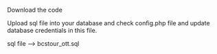 Download the code

Upload sql file into your database and check config.php file and update database credentials in this file.

sql file --> bcstour_ott.sql
